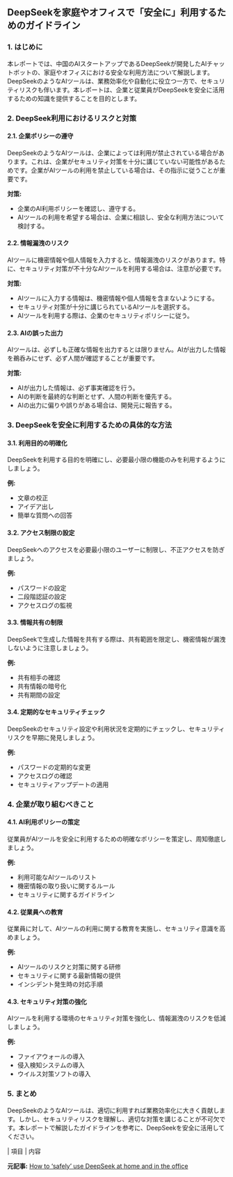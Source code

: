 ## DeepSeekを家庭やオフィスで「安全に」利用するためのガイドライン

### 1. はじめに

本レポートでは、中国のAIスタートアップであるDeepSeekが開発したAIチャットボットの、家庭やオフィスにおける安全な利用方法について解説します。DeepSeekのようなAIツールは、業務効率化や自動化に役立つ一方で、セキュリティリスクも伴います。本レポートは、企業と従業員がDeepSeekを安全に活用するための知識を提供することを目的とします。

### 2. DeepSeek利用におけるリスクと対策

#### 2.1. 企業ポリシーの遵守

DeepSeekのようなAIツールは、企業によっては利用が禁止されている場合があります。これは、企業がセキュリティ対策を十分に講じていない可能性があるためです。企業がAIツールの利用を禁止している場合は、その指示に従うことが重要です。

**対策:**

* 企業のAI利用ポリシーを確認し、遵守する。
* AIツールの利用を希望する場合は、企業に相談し、安全な利用方法について検討する。

#### 2.2. 情報漏洩のリスク

AIツールに機密情報や個人情報を入力すると、情報漏洩のリスクがあります。特に、セキュリティ対策が不十分なAIツールを利用する場合は、注意が必要です。

**対策:**

* AIツールに入力する情報は、機密情報や個人情報を含まないようにする。
* セキュリティ対策が十分に講じられているAIツールを選択する。
* AIツールを利用する際は、企業のセキュリティポリシーに従う。

#### 2.3. AIの誤った出力

AIツールは、必ずしも正確な情報を出力するとは限りません。AIが出力した情報を鵜呑みにせず、必ず人間が確認することが重要です。

**対策:**

* AIが出力した情報は、必ず事実確認を行う。
* AIの判断を最終的な判断とせず、人間の判断を優先する。
* AIの出力に偏りや誤りがある場合は、開発元に報告する。

### 3. DeepSeekを安全に利用するための具体的な方法

#### 3.1. 利用目的の明確化

DeepSeekを利用する目的を明確にし、必要最小限の機能のみを利用するようにしましょう。

**例:**

* 文章の校正
* アイデア出し
* 簡単な質問への回答

#### 3.2. アクセス制限の設定

DeepSeekへのアクセスを必要最小限のユーザーに制限し、不正アクセスを防ぎましょう。

**例:**

* パスワードの設定
* 二段階認証の設定
* アクセスログの監視

#### 3.3. 情報共有の制限

DeepSeekで生成した情報を共有する際は、共有範囲を限定し、機密情報が漏洩しないように注意しましょう。

**例:**

* 共有相手の確認
* 共有情報の暗号化
* 共有期間の設定

#### 3.4. 定期的なセキュリティチェック

DeepSeekのセキュリティ設定や利用状況を定期的にチェックし、セキュリティリスクを早期に発見しましょう。

**例:**

* パスワードの定期的な変更
* アクセスログの確認
* セキュリティアップデートの適用

### 4. 企業が取り組むべきこと

#### 4.1. AI利用ポリシーの策定

従業員がAIツールを安全に利用するための明確なポリシーを策定し、周知徹底しましょう。

**例:**

* 利用可能なAIツールのリスト
* 機密情報の取り扱いに関するルール
* セキュリティに関するガイドライン

#### 4.2. 従業員への教育

従業員に対して、AIツールの利用に関する教育を実施し、セキュリティ意識を高めましょう。

**例:**

* AIツールのリスクと対策に関する研修
* セキュリティに関する最新情報の提供
* インシデント発生時の対応手順

#### 4.3. セキュリティ対策の強化

AIツールを利用する環境のセキュリティ対策を強化し、情報漏洩のリスクを低減しましょう。

**例:**

* ファイアウォールの導入
* 侵入検知システムの導入
* ウイルス対策ソフトの導入

### 5. まとめ

DeepSeekのようなAIツールは、適切に利用すれば業務効率化に大きく貢献します。しかし、セキュリティリスクを理解し、適切な対策を講じることが不可欠です。本レポートで解説したガイドラインを参考に、DeepSeekを安全に活用してください。

| 項目 | 内容 

**元記事:** [How to ‘safely’ use DeepSeek at home and in the office](https://www.siliconrepublic.com/advice/safely-use-deepseek-home-office-cybersecurity-skills-hygiene)